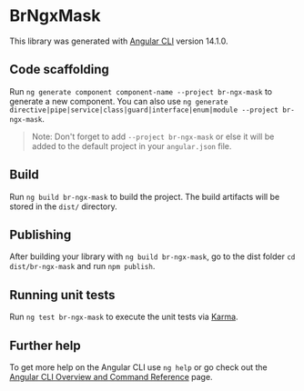 # BrNgxMask

This library was generated with [Angular CLI](https://github.com/angular/angular-cli) version 14.1.0.

## Code scaffolding

Run `ng generate component component-name --project br-ngx-mask` to generate a new component. You can also use `ng generate directive|pipe|service|class|guard|interface|enum|module --project br-ngx-mask`.
> Note: Don't forget to add `--project br-ngx-mask` or else it will be added to the default project in your `angular.json` file. 

## Build

Run `ng build br-ngx-mask` to build the project. The build artifacts will be stored in the `dist/` directory.

## Publishing

After building your library with `ng build br-ngx-mask`, go to the dist folder `cd dist/br-ngx-mask` and run `npm publish`.

## Running unit tests

Run `ng test br-ngx-mask` to execute the unit tests via [Karma](https://karma-runner.github.io).

## Further help

To get more help on the Angular CLI use `ng help` or go check out the [Angular CLI Overview and Command Reference](https://angular.io/cli) page.
